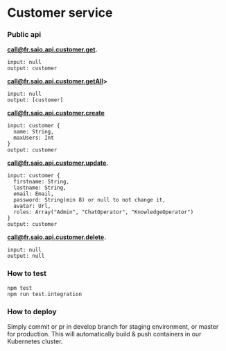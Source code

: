 # Customer service

### Public api

**call@fr.saio.api.customer.get.<customerId>**
```
input: null
output: customer
```
**call@fr.saio.api.customer.getAll>**
```
input: null
output: [customer]
```
**call@fr.saio.api.customer.create**
```
input: customer {
  name: String,
  maxUsers: Int
}
output: customer
```
**call@fr.saio.api.customer.update.<customerId>**
```
input: customer {
  firstname: String,
  lastname: String,
  email: Email,
  password: String(min 8) or null to not change it,
  avatar: Url,
  roles: Array("Admin", "ChatOperator", "KnowledgeOperator")
}
output: customer
```
**call@fr.saio.api.customer.delete.<customerId>**
```
input: null
output: null
```

### How to test

```
npm test
npm run test.integration
```

### How to deploy

Simply commit or pr in develop branch for staging environment, or master for production.
This will automatically build & push containers in our Kubernetes cluster.
